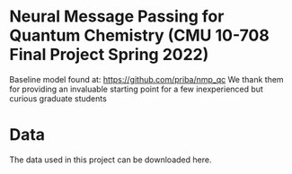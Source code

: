 # Neural Message Passing for Quantum Chemistry (CMU 10-708 Final Project Spring 2022)

Baseline model found at: https://github.com/priba/nmp_qc
We thank them for providing an invaluable starting point for a few inexperienced but curious graduate students 



# Data
The data used in this project can be downloaded here.

